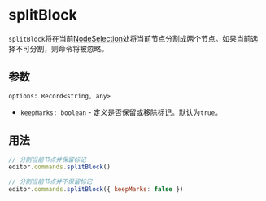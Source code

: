 # splitBlock
`splitBlock`将在当前[NodeSelection](https://prosemirror.net/docs/ref/#state.NodeSelection)处将当前节点分割成两个节点。如果当前选择不可分割，则命令将被忽略。

## 参数
`options: Record<string, any>`

* `keepMarks: boolean` - 定义是否保留或移除标记。默认为`true`。

## 用法
```js
// 分割当前节点并保留标记
editor.commands.splitBlock()

// 分割当前节点并不保留标记
editor.commands.splitBlock({ keepMarks: false })
```